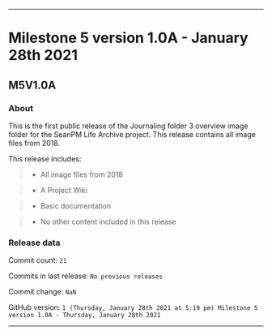 
***

# Milestone 5 version 1.0A - January 28th 2021

## M5V1.0A

### About

This is the first public release of the Journaling folder 3 overview image folder for the SeanPM Life Archive project. This release contains all image files from 2018.

This release includes:

> * All image files from 2018

> * A Project Wiki

> * Basic documentation

> * No other content included in this release

### Release data

Commit count: `21`

Commits in last release: `No previous releases`

Commit change: `NaN`

GitHub version: `1 (Thursday, January 28th 2021 at 5:19 pm) Milestone 5 version 1.0A - Thursday, January 28th 2021`

***
